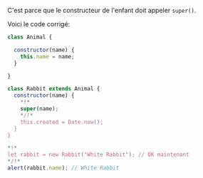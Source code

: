 C'est parce que le constructeur de l'enfant doit appeler `super()`.

Voici le code corrigé:

```js run
class Animal {

  constructor(name) {
    this.name = name;
  }

}

class Rabbit extends Animal {
  constructor(name) { 
    *!*
    super(name);
    */!*
    this.created = Date.now();
  }
}

*!*
let rabbit = new Rabbit("White Rabbit"); // OK maintenant
*/!*
alert(rabbit.name); // White Rabbit
```
